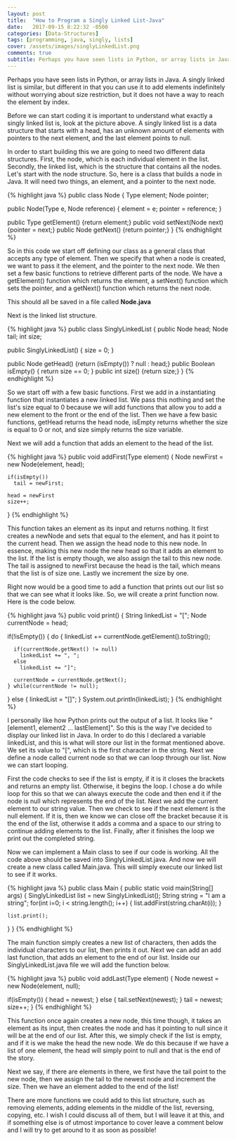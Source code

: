 ```yaml
---
layout: post
title:  "How to Program a Singly Linked List-Java"
date:   2017-09-15 8:22:32 -0500
categories: [Data-Structures]
tags: [programming, java, singly, lists]
cover: /assets/images/singlyLinkedList.png
comments: true
subtitle: Perhaps you have seen lists in Python, or array lists in Java, a singly linked list is similar, but different...
---
```


Perhaps you have seen lists in Python, or array lists in Java. A singly linked list is similar, but different in that you can use it to add elements indefinitely without worrying about size restriction, but it does not have a way to reach the element by index.

Before we can start coding it is important to understand what exactly a singly linked list is, look at the picture above. A singly linked list is a data structure that starts with a head, has an unknown amount of elements with pointers to the next element, and the last element points to null.

In order to start building this we are going to need two different data structures. First, the node, which is each individual element in the list. Secondly, the linked list, which is the structure that contains all the nodes. Let's start with the node structure. So, here is a class that builds a node in Java. It will need two things, an element, and a pointer to the next node.

{% highlight java %}
public class Node<Type> {
  Type element;
  Node<Type> pointer;

  public Node(Type e, Node<Type> reference) {
    element = e;
    pointer = reference;
  }

  public Type getElement() {return element;}
  public void setNext(Node<Type> next) {pointer = next;}
  public Node<Type> getNext() {return pointer;}
}
{% endhighlight %}

So in this code we start off defining our class as a general class that accepts any type of element. Then we specify that when a node is created, we want to pass it the element, and the pointer to the next node. We then set a few basic functions to retrieve different parts of the node. We have a getElement() function which returns the element, a setNext() function which sets the pointer, and a getNext() function which returns the next node.

This should all be saved in a file called <b>Node.java</b>

Next is the linked list structure.

{% highlight java %}
public class SinglyLinkedList<Type> {
  public Node<Type> head;
  Node<Type> tail;
  int size;

  public SinglyLinkedList() {
    size = 0;
  }

  public Node<Type> getHead() {return (isEmpty()) ? null : head;}
  public Boolean isEmpty() { return size == 0; }
  public int size() {return size;}
}
{% endhighlight %}

So we start off with a few basic functions. First we add in a instantiating function that instantiates a new linked list. We pass this nothing and set the list's size equal to 0 because we will add functions that allow you to add a new element to the front or the end of the list. Then we have a few basic functions, getHead returns the head node, isEmpty returns whether the size is equal to 0 or not, and size simply returns the size variable.

Next we will add a function that adds an element to the head of the list.

{% highlight java %}
  public void addFirst(Type element) {
    Node<Type> newFirst = new Node<Type>(element, head);

    if(isEmpty())
      tail = newFirst;

    head = newFirst
    size++;
}
{% endhighlight %}

This function takes an element as its input and returns nothing. It first creates a newNode and sets that equal to the element, and has it point to the current head. Then we assign the head node to this new node. In essence, making this new node the new head so that it adds an element to the list. If the list is empty though, we also assign the tail to this new node. The tail is assigned to newFirst because the head is the tail, which means that the list is of size one. Lastly we increment the size by one.

Right now would be a good time to add a function that prints out our list so that we can see what it looks like. So, we will create a print function now. Here is the code below.

{% highlight java %}
public void print() {
  String linkedList = "[";
  Node<Type> currentNode = head;

  if(!isEmpty()) {
    do {
      linkedList += currentNode.getElement().toString();

      if(currentNode.getNext() != null)
        linkedList += ", ";
      else
        linkedList += "]";

      currentNode = currentNode.getNext();
    } while(currentNode != null);
  } else {
    linkedList = "[]";
  }
  System.out.println(linkedList);
}
{% endhighlight %}

I personally like how Python prints out the output of a list. It looks like "[element1, element2 ... lastElement]". So this is the way I've decided to display our linked list in Java. In order to do this I declared a variable linkedList, and this is what will store our list in the format mentioned above. We set its value to "[", which is the first character in the string. Next we define a node called current node so that we can loop through our list. Now we can start looping.

First the code checks to see if the list is empty, if it is it closes the brackets and returns an empty list. Otherwise, it begins the loop. I chose a do while loop for this so that we can always execute the code and then end it if the node is null which represents the end of the list. Next we add the current element to our string value. Then we check to see if the next element is the null element. If it is, then we know we can close off the bracket because it is the end of the list, otherwise it adds a comma and a space to our string to continue adding elements to the list. Finally, after it finishes the loop we print out the completed string.

Now we can implement a Main class to see if our code is working. All the code above should be saved into SinglyLinkedList.java. And now we will create a new class called Main.java. This will simply execute our linked list to see if it works.

{% highlight java %}
public class Main {
  public static void main(String[] args) {
    SinglyLinkedList<Character> list = new SinglyLinkedList<Character>();
    String string = "I am a string";
    for(int i=0; i < string.length(); i++) {
      list.addFirst(string.charAt(i));
    }

    list.print();
  }
}
{% endhighlight %}

The main function simply creates a new list of characters, then adds the individual characters to our list, then prints it out. Next we can add an add last function, that adds an element to the end of our list. Inside our SinglyLinkedList.java file we will add the function below.

{% highlight java %}
public void addLast(Type element) {
  Node<Type> newest = new Node<Type>(element, null);

  if(isEmpty()) {
    head = newest;
  } else {
    tail.setNext(newest);
  }
  tail = newest;
  size++;
}
{% endhighlight %}

This function once again creates a new node, this time though, it takes an element as its input, then creates the node and has it pointing to null since it will be at the end of our list. After this, we simply check if the list is empty, and if it is we make the head the new node. We do this because if we have a list of one element, the head will simply point to null and that is the end of the story.

Next we say, if there are elements in there, we first have the tail point to the new node, then we assign the tail to the newest node and increment the size. Then we have an element added to the end of the list!

There are more functions we could add to this list structure, such as removing elements, adding elements in the middle of the list, reversing, copying, etc. I wish I could discuss all of them, but I will leave it at this, and if something else is of utmost importance to cover leave a comment below and I will try to get around to it as soon as possible!
